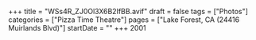 +++
title = "WSs4R_ZJ0Ol3X6B2IfBB.avif"
draft = false
tags = ["Photos"]
categories = ["Pizza Time Theatre"]
pages = ["Lake Forest, CA (24416 Muirlands Blvd)"]
startDate = ""
+++
2001
